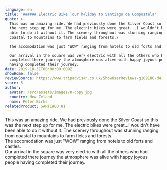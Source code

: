 ```yaml
---
language: en
title: '###### Electric Bike Tour holiday to Santiago de Compostela'
quote: >-
  This was an amazing ride. We had previously done the Silver Coast so this was
  the next step up for me. The electric bikes were great...I wouldn't have been
  able to do it without it. The scenery throughout was stunning ranging from
  coastal to mountains to farm fields and forests.\

  The accomodation was just "WOW" ranging from hotels to old forts and castles.\

  Our arrival in the square was very electric with all the others who had
  completed there journey the atmosphere was alive with happy joyous people
  having completed their journey.
date: 2019-10-31T00:00:00.000Z
showHome: false
reviewSource: https://www.tripadvisor.co.uk/ShowUserReviews-g189180-d4105907-r722735452-Top_Bike_tours_Portugal-Porto_Porto_District_Northern_Portugal.html
score: 5
author:
  avatar: /src/assets/images/0-copy.jpg
  country: New Zeland
  name: Peter Birks
relatedProduct: SANTIAGO 01
---
```


This was an amazing ride. We had previously done the Silver Coast so this was
the next step up for me. The electric bikes were great...I wouldn't have been
able to do it without it. The scenery throughout was stunning ranging from
coastal to mountains to farm fields and forests.\
The accomodation was just "WOW" ranging from hotels to old forts and castles.\
Our arrival in the square was very electric with all the others who had
completed there journey the atmosphere was alive with happy joyous people having
completed their journey.
